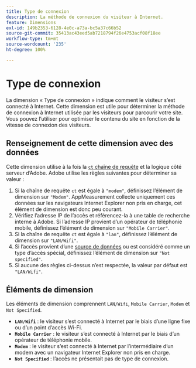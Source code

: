 ```yaml
---
title: Type de connexion
description: La méthode de connexion du visiteur à Internet.
feature: Dimensions
exl-id: 149b2353-6128-4e0c-a73a-bc5a37c66b52
source-git-commit: 35413ac43eed5ab7218794f26e4753acf08f18ee
workflow-type: tm+mt
source-wordcount: '235'
ht-degree: 100%

---
```


# Type de connexion

La dimension « Type de connexion » indique comment le visiteur sʼest connecté à Internet. Cette dimension est utile pour déterminer la méthode de connexion à Internet utilisée par les visiteurs pour parcourir votre site. Vous pouvez lʼutiliser pour optimiser le contenu du site en fonction de la vitesse de connexion des visiteurs.

## Renseignement de cette dimension avec des données

Cette dimension utilise à la fois la [`ct` chaîne de requête](/help/implement/validate/query-parameters.md) et la logique côté serveur dʼAdobe. Adobe utilise les règles suivantes pour déterminer sa valeur :

1. Si la chaîne de requête `ct` est égale à `"modem"`, définissez lʼélément de dimension sur `"Modem"`. AppMeasurement collecte uniquement ces données sur les navigateurs Internet Explorer non pris en charge, cet élément de dimension est donc peu courant.
1. Vérifiez lʼadresse IP de lʼaccès et référencez-la à une table de recherche interne à Adobe. Si lʼadresse IP provient dʼun opérateur de téléphonie mobile, définissez lʼélément de dimension sur `"Mobile Carrier"`.
1. Si la chaîne de requête `ct` est égale à `"lan"`, définissez lʼélément de dimension sur `"LAN/Wifi"`.
1. Si lʼaccès provient dʼune [source de données](/help/import/c-data-sources/datasrc-home.md) ou est considéré comme un type dʼaccès spécial, définissez lʼélément de dimension sur `"Not specified"`.
1. Si aucune des règles ci-dessus nʼest respectée, la valeur par défaut est `"LAN/Wifi"`.

## Éléments de dimension

Les éléments de dimension comprennent `LAN/Wifi`, `Mobile Carrier`, `Modem` et `Not Specified`.

* **`LAN/Wifi`** : le visiteur sʼest connecté à Internet par le biais dʼune ligne fixe ou dʼun point dʼaccès Wi-Fi.
* **`Mobile Carrier`** : le visiteur sʼest connecté à Internet par le biais dʼun opérateur de téléphonie mobile.
* **`Modem`** : le visiteur sʼest connecté à Internet par lʼintermédiaire dʼun modem avec un navigateur Internet Explorer non pris en charge.
* **`Not Specified`** : lʼaccès ne présentait pas de type de connexion.
